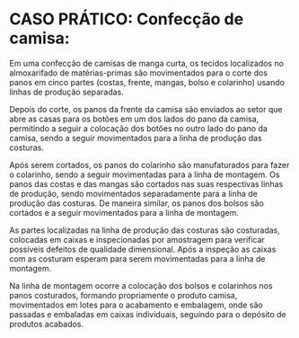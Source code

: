 # CASO PRÁTICO: Confecção de camisa:
Em uma confecção de camisas de manga curta, os tecidos localizados no almoxarifado de matérias-primas são movimentados para o corte dos panos em cinco partes (costas, frente, mangas,
bolso e colarinho) usando linhas de produção separadas.

Depois do corte, os panos da frente da camisa são enviados ao setor que abre as casas para os botões em um dos lados do pano da camisa, permitindo a seguir a colocação dos botões no outro
lado do pano da camisa, sendo a seguir movimentados para a linha de produção das costuras.

Após serem cortados, os panos do colarinho são manufaturados para fazer o colarinho, sendo a seguir movimentadas para a linha de montagem. Os panos das costas e das mangas são
cortados nas suas respectivas linhas de produção, sendo movimentados separadamente para a linha de produção das costuras. De maneira similar, os panos dos bolsos são cortados e a seguir movimentados para a linha de montagem.

As partes localizadas na linha de produção das costuras são costuradas, colocadas em caixas e inspecionadas por amostragem para verificar possíveis defeitos de qualidade dimensional.
Após a inspeção as caixas com as costuram esperam para serem movimentadas para a linha de
montagem.

Na linha de montagem ocorre a colocação dos bolsos e colarinhos nos panos costurados, formando propriamente o produto camisa, movimentados em lotes para o acabamento e embalagem, onde são passadas e embaladas em caixas individuais, seguindo para o depósito de produtos acabados.
